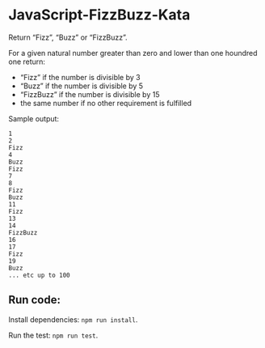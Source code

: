 JavaScript-FizzBuzz-Kata
========================

Return “Fizz”, “Buzz” or “FizzBuzz”.

For a given natural number greater than zero and lower than one houndred one return:
- “Fizz” if the number is divisible by 3
- “Buzz” if the number is divisible by 5
- “FizzBuzz” if the number is divisible by 15
- the same number if no other requirement is fulfilled


Sample output:
```
1
2
Fizz
4
Buzz
Fizz
7
8
Fizz
Buzz
11
Fizz
13
14
FizzBuzz
16
17
Fizz
19
Buzz
... etc up to 100
```

## Run code:
Install dependencies: `npm run install`.  

Run the test: `npm run test`.  

